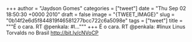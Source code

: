 
+++
author = "Jaydson Gomes"
categories = ["tweet"]
date = "Thu Sep 02 18:50:30 +0000 2010"
draft = false
image = "{TWEET_IMAGE}"
slug = "0b14f2e6d5f844819f46581277bcc722c6a5098e"
tags = ["tweet"]
title = """É o cara. RT @penkala: #l..."""
+++
É o cara. RT @penkala: #linux Linus Torvalds no Brasil http://bit.ly/cNVoCP
